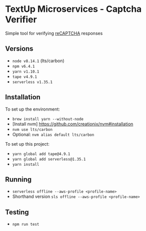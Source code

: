 # TextUp Microservices - Captcha Verifier

Simple tool for verifying [reCAPTCHA](https://developers.google.com/recaptcha) responses

## Versions

* `node v8.14.1` (lts/carbon)
* `npm v6.4.1`
* `yarn v1.10.1`
* `tape v4.9.1`
* `serverless v1.35.1`

## Installation

To set up the environment:

* `brew install yarn --without-node`
* [Install nvm] https://github.com/creationix/nvm#installation
* `nvm use lts/carbon`
* Optional: `nvm alias default lts/carbon`

To set up this project:

* `yarn global add tape@4.9.1`
* `yarn global add serverless@1.35.1`
* `yarn install`

## Running

* `serverless offline --aws-profile <profile-name>`
* Shorthand version `sls offline --aws-profile <profile-name>`

## Testing

* `npm run test`
